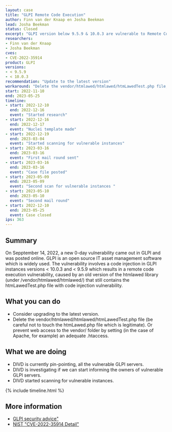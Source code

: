 ```yaml
---
layout: case
title: "GLPI Remote Code Execution"
author: Finn van der Knaap en Josha Beekman
lead: Josha Beekman
status: Closed
excerpt: "GLPI version below 9.5.9 & 10.0.3 are vulnerable to Remote Code Execution"
researchers:
- Finn van der Knaap
- Josha Beekman
cves:
- CVE-2022-35914
product: GLPI
versions: 
- < 9.5.9
- < 10.0.3
recommendation: "Update to the latest version"
workaround: "Delete the vendor/htmlawed/htmlawed/htmLawedTest.php file, (be careful not to touch the htmLawed.php file which is legitimate)."
start: 2022-11-10
end: 2023-05-25
timeline:
- start: 2022-12-10
  end: 2022-12-16
  event: "Started research"
- start: 2022-12-16
  end: 2022-12-17
  event: "Nuclei template made"
- start: 2022-12-19
  end: 2023-03-04
  event: "Started scanning for vulnerable instances"
- start: 2023-03-16
  end: 2023-03-16
  event: "First mail round sent"
- start: 2023-03-16
  end: 2023-03-16
  event: "Case file posted"
- start: 2023-05-09
  end: 2023-05-09
  event: "Second scan for vulnerable instances "
- start: 2023-05-10
  end: 2023-05-10
  event: "Second mail round"
- start: 2022-12-10
  end: 2023-05-25
  event: Case closed
ips: 363
---
```


## Summary

On Sepptember 14, 2022, a new 0-day vulnerability came out in GLPI and was posted online. GLPI is an open source IT asset management software which is widely used. The vulnerability involves a code injection in GLPI instances versions < 10.0.3 and < 9.5.9 which results in a remote code execution vulnerability, caused by an old version of the htmlawed library (under /vendor/htmlawed/htmlawed/) that still contains the htmLawedTest.php file with code injection vulnerability.

## What you can do

* Consider upgrading to the latest version.
* Delete the vendor/htmlawed/htmlawed/htmLawedTest.php file (be careful not to touch the htmLawed.php file which is legitimate). Or prevent web access to the vendor/ folder by setting (in the case of Apache, for example) an adequate .htaccess.

## What we are doing

* DIVD is currently pin-pointing, all the vulnerable GLPI servers.
* DIVD is investigating if we can start informing the owners of vulnerable GLPI servers.
* DIVD started scanning for vulnerable instances.

{% include timeline.html %}

## More information

* [GLPI security advice"](https://glpi-project.org/security-update-10-0-3-and-9-5-9/)
* [NIST "CVE-2022-35914 Detail"](https://nvd.nist.gov/vuln/detail/CVE-2022-35914)
